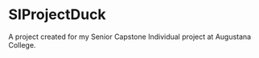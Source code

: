 # SIProjectDuck

A project created for my Senior Capstone Individual project at Augustana College. 
